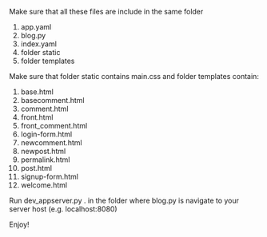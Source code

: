 Make sure that all these files are include in the same folder
1. app.yaml
2. blog.py
3. index.yaml
4. folder static
5. folder templates

Make sure that folder static contains main.css
and folder templates contain:
1. base.html
2. basecomment.html
3. comment.html
4. front.html
5. front_comment.html
6. login-form.html
7. newcomment.html
8. newpost.html
9. permalink.html
10. post.html
11. signup-form.html
12. welcome.html

Run dev_appserver.py . in the folder where blog.py is
navigate to your server host (e.g. localhost:8080)

Enjoy!